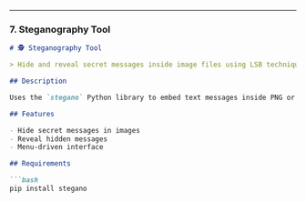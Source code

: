 
---

### 7. Steganography Tool

```markdown
# 🕵️ Steganography Tool

> Hide and reveal secret messages inside image files using LSB technique.

## Description

Uses the `stegano` Python library to embed text messages inside PNG or BMP images and later extract them.

## Features

- Hide secret messages in images  
- Reveal hidden messages  
- Menu-driven interface

## Requirements

```bash
pip install stegano
